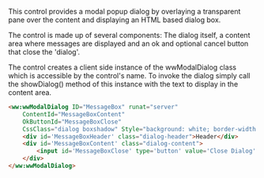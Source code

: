 ﻿This control provides a modal popup dialog by overlaying a transparent pane over the content and displaying an HTML based dialog box.

The control is made up of several components: The dialog itself, a content area where messages are displayed and an ok and optional cancel button that close the 'dialog'.

The control creates a client side instance of the wwModalDialog class which is accessible by the control's name. To invoke the dialog simply call the showDialog() method of this instance with the text to display in the content area.

```html
<ww:wwModalDialog ID="MessageBox" runat="server" 
    ContentId="MessageBoxContent" 
    OkButtonId="MessageBoxClose"
    CssClass="dialog boxshadow" Style="background: white; border-width: 0; position: absolute">
    <div id='MessageBoxHeader' class="dialog-header">Header</div>
    <div id='MessageBoxContent' class="dialog-content">
        <input id='MessageBoxClose' type='button' value='Close Dialog' />
    </div>
</ww:wwModalDialog>
```